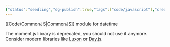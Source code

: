 ```yaml
---
{"status":"seedling","dg-publish":true,"tags":["code/javascript"],"creation_date":"2024-05-03 20:12","aliases":["moment"],"url":"https://momentjs.com/","permalink":"/code/momentjs/","dgPassFrontmatter":true}
---
```


[[Code/CommonJS\|CommonJS]] module for datetime

The moment.js library is deprecated, you should not use it anymore. Consider modern libraries like [Luxon](https://moment.github.io/luxon/index.html#/?id=luxon) or [Day.js](https://day.js.org/en/).